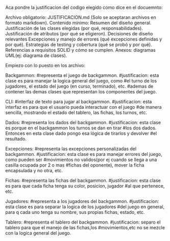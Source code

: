 Aca pondre la justificacion del codigo elegido como dice en el docuemnto:

Archivo obligatorio: JUSTIFICACION.md (Solo se aceptaran archivos en formato markdown).
Contenido mínimo:
Resumen del diseño general.
Justificación de las clases elegidas (por qué, responsabilidades).
Justificación de atributos (por qué se eligieron).
Decisiones de diseño relevantes
Excepciones y manejo de errores (qué excepciones definidas y por qué).
Estrategias de testing y cobertura (qué se probó y por qué).
Referencias a requisitos SOLID y cómo se cumplen.
Anexos: diagramas UML(ej: diagrama de clases).

Empiezo con lo puesto en los archivo:

Backgammon:
#representa el juego de backgammon.
#justificacion: esta clase es para manejar la logica general del juego, como
#el turno de los jugadores, el estado del juego (en curso, terminado), etc.
#ademas de contener las demas clases que representan los componentes del juego.

CLI:
#interfaz de texto para jugar al backgammon.
#justificacion: esta interfaz es para que el usuario pueda interactuar con el juego
#de manera sencilla, mostrando el estado del tablero, las fichas, los turnos, etc.

Dados:
#representa los dados del backgammon.
#justificacion: esta clase es porque en el backgammon los turnos se dan en tirar 
#los dos dados. Entonces en esta clase dado pongo esa lógica de tirarlos y devolver 
#el resultado. 

Excepciones:
#representa las excepciones personalizadas del backgammon.
#justificacion: esta clase es para manejar errores del juego, como pueden ser
#movimientos no validos(por ej cuando se llega a una casilla ocupada por 2 o mas 
#fichas del oponente), mover la ficha encapsulada y no otra, etc. 

Fichas:
#representa las fichas del backgammon.
#justificacion: esta clase es para que cada ficha tenga su color, posicion, jugador 
#al que pertenece, etc.

Jugadores:
#representa a los jugadores del backgammon.
#justificacion: esta clase es para separar la logica de los jugadores
#del juego en general, para q cada uno tenga su nombre, sus propias fichas, estado, etc.

Tablero:
#representa el tablero del backgammon.
#justificacion: separo el tablero para que el manejo de las fichas,los
#movimientos,etc no se mezcle con la logica general del juego.
    